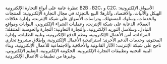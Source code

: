 نظرة عامة على أنواع التجارة الإلكترونية: B2B ، B2C، و C2C. الأسواق الإلكترونية: الهيكل والآليات، والاقتصاد، وآثارها؛
البيع بالتجزئة في مجال التجارة الإلكترونية: المنتجات والخدمات، وسلوك المستهلك، ودراسات الأسواق على شبكة الإنترنت، وإدارة
علاقات العملاء، الدعاية على شبكة الإنترنت، وعمليات الشراء الإلكتروني، البوابات ومواقع التبادل، وسلاسل التوريد
الإلكترونية، والتجارة التعاونية؛ التجارة والحوسبة المتنقلة؛ المزادات، أمن الأعمال الإلكترونية، ونظم الدفع الإلكترونية،
وتلبية الطلبات، وإدارة المحتوى، وخدمات الدعم الأخرى؛ استراتيجية الأعمال الإلكترونية، وإطلاق مشروع تجاري ناجح على شبكة
الإنترنت؛ الآثار القانونية والأخلاقية والاجتماعية للأعمال الإلكترونية، وبناء البنية التحتية وتطبيقات التجارة
الإلكترونية. الحكومة الإلكترونية، التعليم الإلكتروني، وغيرها من تطبيقات الأعمال الإلكترونية.
